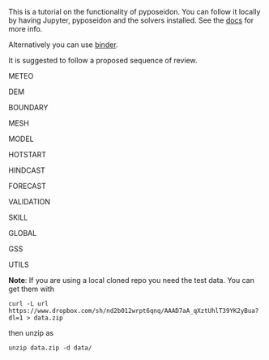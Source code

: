 This is a tutorial on the functionality of pyposeidon. You can follow it locally by having Jupyter, pyposeidon and the solvers installed. See the [docs](https://pyposeidon.readthedocs.io/en/latest/10_installation.html) for more info.

Alternatively you can use [binder](https://mybinder.org/v2/gh/ec-jrc/pyposeidon/master?urlpath=%2Flab).

It is suggested to follow a proposed sequence of review.

METEO

DEM

BOUNDARY

MESH

MODEL

HOTSTART

HINDCAST

FORECAST

VALIDATION

SKILL

GLOBAL

GSS

UTILS

**Note**: If you are using a local cloned repo you need the test data. You can get them with

`curl -L url https://www.dropbox.com/sh/nd2b012wrpt6qnq/AAAD7aA_qXztUhlT39YK2yBua?dl=1 > data.zip`

then unzip as

`unzip data.zip -d data/`


